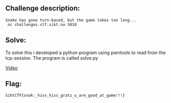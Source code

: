 <h2>Challenge description:</h2>

```
Snake has gone turn-based, but the game takes too long...
 nc challenges.ctf.sikt.no 5010 
```

<h2>Solve:</h2>
To solve this i developed a python program using pwntools to read from the tcp-session. The program is called solve.py


[Video](demo.webm)


<h2>Flag:</h2>

```
SiktCTF{snak:_hiss_hiss_gratz_u_are_good_at_game!!!}
```
